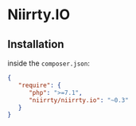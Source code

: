 # Niirrty.IO

## Installation

inside the `composer.json`:

```json
{
   "require": {
      "php": ">=7.1",
      "niirrty/niirrty.io": "~0.3"
   }
}
```
